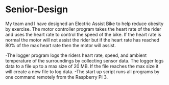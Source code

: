 # Senior-Design
My team and I have designed an Electric Assist Bike to help reduce obesity by exercise.
The motor controller program takes the heart rate of the rider and uses the heart rate to control the speed of the bike. 
If the heart rate is normal the motor will not assist the rider but if the heart rate has reached 80% of the max heart rate then the motor will assist.

-The logger program logs the riders heart rate, speed, and ambient temperature of the surroundings by collecting sensor data.
The logger logs data to a file up to a max size of 20 MB. If the file reaches the max size it will create a new file to log data.
-The start up script runs all programs by one command remotely from the Raspberry Pi 3.




